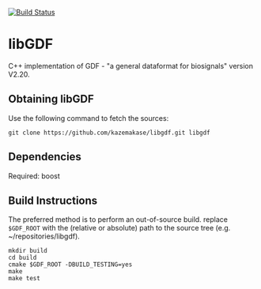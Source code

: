 [![Build Status](https://travis-ci.org/kazemakase/libgdf.svg?branch=master)](https://travis-ci.org/kazemakase/libgdf)

libGDF
======

C++ implementation of GDF - "a general dataformat for biosignals" version V2.20. 

Obtaining libGDF
----------------

Use the following command to fetch the sources:

    git clone https://github.com/kazemakase/libgdf.git libgdf
    
Dependencies
------------
Required: boost

Build Instructions
------------------

The preferred method is to perform an out-of-source build.
replace `$GDF_ROOT` with the (relative or absolute) path to the source
tree (e.g. ~/repositories/libgdf).

    mkdir build
    cd build
    cmake $GDF_ROOT -DBUILD_TESTING=yes
    make
    make test
